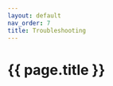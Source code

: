 ```yaml
---
layout: default
nav_order: 7
title: Troubleshooting
---
```


# {{ page.title }}

<!---
Ziele:
- aufzeigen, wie man sehen kann, was das Problem bei der Ausführung des Plug-ins ist

Inhalt:
- auf Fehlermeldungen im Plug-in Management View hinweisen
- PiWeb Log erklären
- evtl. typische Probleme und deren Lösung auflisten
--->

<!-- TODO The message displayed when starting AutoImporter with pluginSearchPath when development mode is not active needs to be updated to link to the documentation (currently to the Import Sdk on GitHub). -->